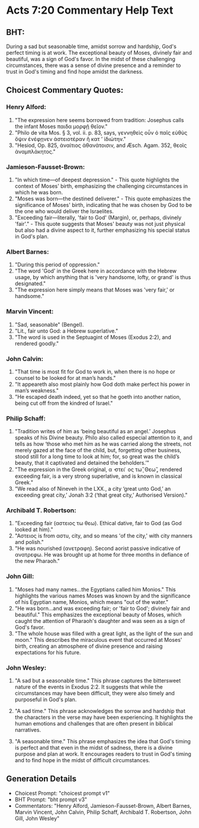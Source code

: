 # Acts 7:20 Commentary Help Text

## BHT:
During a sad but seasonable time, amidst sorrow and hardship, God's perfect timing is at work. The exceptional beauty of Moses, divinely fair and beautiful, was a sign of God's favor. In the midst of these challenging circumstances, there was a sense of divine presence and a reminder to trust in God's timing and find hope amidst the darkness.

## Choicest Commentary Quotes:
### Henry Alford:
1. "The expression here seems borrowed from tradition: Josephus calls the infant Moses παιδα μορφῇ θεῖον." 
2. "Philo de vita Mos. § 3, vol. ii. p. 83, says, γεννηθεὶς οὖν ὁ παῖς εὐθὺς ὄψιν ἐνέφῃνεν ἀστειοτέραν ἢ κατ ʼ ἰδιώτην." 
3. "Hesiod, Op. 825, ἀναίτιος ἀθανάτοισιν, and Æsch. Agam. 352, θεοῖς ἀναμπλάκητος."

### Jamieson-Fausset-Brown:
1. "In which time—of deepest depression." - This quote highlights the context of Moses' birth, emphasizing the challenging circumstances in which he was born.
2. "Moses was born—the destined deliverer." - This quote emphasizes the significance of Moses' birth, indicating that he was chosen by God to be the one who would deliver the Israelites.
3. "Exceeding fair—literally, 'fair to God' (Margin), or, perhaps, divinely 'fair'." - This quote suggests that Moses' beauty was not just physical but also had a divine aspect to it, further emphasizing his special status in God's plan.

### Albert Barnes:
1. "During this period of oppression."
2. "The word 'God' in the Greek here in accordance with the Hebrew usage, by which anything that is 'very handsome, lofty, or grand' is thus designated."
3. "The expression here simply means that Moses was 'very fair,' or handsome."

### Marvin Vincent:
1. "Sad, seasonable" (Bengel).
2. "Lit., fair unto God: a Hebrew superlative."
3. "The word is used in the Septuagint of Moses (Exodus 2:2), and rendered goodly."

### John Calvin:
1. "That time is most fit for God to work in, when there is no hope or counsel to be looked for at man’s hands."
2. "It appeareth also most plainly how God doth make perfect his power in man’s weakness."
3. "He escaped death indeed, yet so that he goeth into another nation, being cut off from the kindred of Israel."

### Philip Schaff:
1. "Tradition writes of him as ‘being beautiful as an angel.’ Josephus speaks of his Divine beauty. Philo also called especial attention to it, and tells as how ‘those who met him as he was carried along the streets, not merely gazed at the face of the child, but, forgetting other business, stood still for a long time to look at him; for, so great was the child’s beauty, that it captivated and detained the beholders.’"
2. "The expression in the Greek original, α ̓ στει ͂ ος τω ͂ͅ Θεω ͂ͅ, rendered exceeding fair, is a very strong superlative, and is known in classical Greek."
3. "We read also of Nineveh in the LXX., a city ‘great unto God,’ an exceeding great city,’ Jonah 3:2 (‘that great city,’ Authorised Version)."

### Archibald T. Robertson:
1. "Exceeding fair (αστειος τω θεω). Ethical dative, fair to God (as God looked at him)."
2. "Αστειος is from αστυ, city, and so means 'of the city,' with city manners and polish."
3. "He was nourished (ανετραφη). Second aorist passive indicative of ανατρεφω. He was brought up at home for three months in defiance of the new Pharaoh."

### John Gill:
1. "Moses had many names...the Egyptians called him Monios." This highlights the various names Moses was known by and the significance of his Egyptian name, Monios, which means "out of the water."
2. "He was born...and was exceeding fair; or 'fair to God'; divinely fair and beautiful." This emphasizes the exceptional beauty of Moses, which caught the attention of Pharaoh's daughter and was seen as a sign of God's favor.
3. "The whole house was filled with a great light, as the light of the sun and moon." This describes the miraculous event that occurred at Moses' birth, creating an atmosphere of divine presence and raising expectations for his future.

### John Wesley:
1. "A sad but a seasonable time." This phrase captures the bittersweet nature of the events in Exodus 2:2. It suggests that while the circumstances may have been difficult, they were also timely and purposeful in God's plan.

2. "A sad time." This phrase acknowledges the sorrow and hardship that the characters in the verse may have been experiencing. It highlights the human emotions and challenges that are often present in biblical narratives.

3. "A seasonable time." This phrase emphasizes the idea that God's timing is perfect and that even in the midst of sadness, there is a divine purpose and plan at work. It encourages readers to trust in God's timing and to find hope in the midst of difficult circumstances.


## Generation Details
- Choicest Prompt: "choicest prompt v1"
- BHT Prompt: "bht prompt v3"
- Commentators: "Henry Alford, Jamieson-Fausset-Brown, Albert Barnes, Marvin Vincent, John Calvin, Philip Schaff, Archibald T. Robertson, John Gill, John Wesley"
